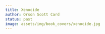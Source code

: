 ```yaml
---
title: Xenocide
author: Orson Scott Card
status: past
image: assets/img/book_covers/xenocide.jpg
---
```

